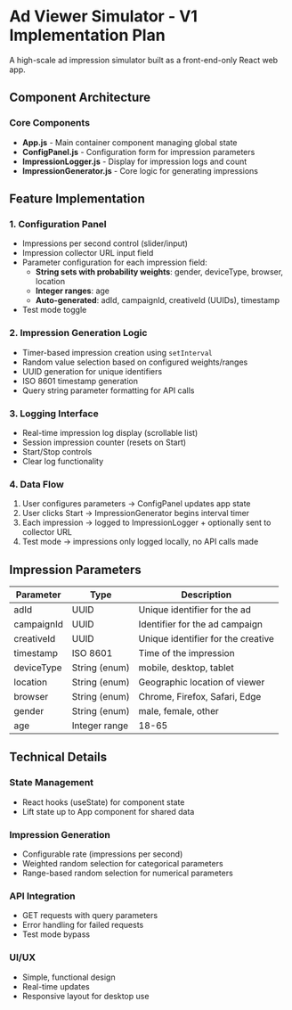 # Ad Viewer Simulator - V1 Implementation Plan

A high-scale ad impression simulator built as a front-end-only React web app.

## Component Architecture

### Core Components
- **App.js** - Main container component managing global state
- **ConfigPanel.js** - Configuration form for impression parameters
- **ImpressionLogger.js** - Display for impression logs and count
- **ImpressionGenerator.js** - Core logic for generating impressions

## Feature Implementation

### 1. Configuration Panel
- Impressions per second control (slider/input)
- Impression collector URL input field
- Parameter configuration for each impression field:
  - **String sets with probability weights**: gender, deviceType, browser, location
  - **Integer ranges**: age
  - **Auto-generated**: adId, campaignId, creativeId (UUIDs), timestamp
- Test mode toggle

### 2. Impression Generation Logic
- Timer-based impression creation using `setInterval`
- Random value selection based on configured weights/ranges
- UUID generation for unique identifiers
- ISO 8601 timestamp generation
- Query string parameter formatting for API calls

### 3. Logging Interface
- Real-time impression log display (scrollable list)
- Session impression counter (resets on Start)
- Start/Stop controls
- Clear log functionality

### 4. Data Flow
1. User configures parameters → ConfigPanel updates app state
2. User clicks Start → ImpressionGenerator begins interval timer
3. Each impression → logged to ImpressionLogger + optionally sent to collector URL
4. Test mode → impressions only logged locally, no API calls made

## Impression Parameters

| Parameter     | Type           | Description                          |
|---------------|----------------|--------------------------------------|
| adId          | UUID           | Unique identifier for the ad         |
| campaignId    | UUID           | Identifier for the ad campaign       |
| creativeId    | UUID           | Unique identifier for the creative   |
| timestamp     | ISO 8601       | Time of the impression               |
| deviceType    | String (enum)  | mobile, desktop, tablet              |
| location      | String (enum)  | Geographic location of viewer        |
| browser       | String (enum)  | Chrome, Firefox, Safari, Edge        |
| gender        | String (enum)  | male, female, other                  |
| age           | Integer range  | 18-65                                |

## Technical Details

### State Management
- React hooks (useState) for component state
- Lift state up to App component for shared data

### Impression Generation
- Configurable rate (impressions per second)
- Weighted random selection for categorical parameters
- Range-based random selection for numerical parameters

### API Integration
- GET requests with query parameters
- Error handling for failed requests
- Test mode bypass

### UI/UX
- Simple, functional design
- Real-time updates
- Responsive layout for desktop use